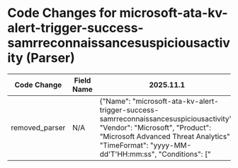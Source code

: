 # Code Changes for microsoft-ata-kv-alert-trigger-success-samrreconnaissancesuspiciousactivity (Parser)

| Code Change | Field Name | 2025.11.1 | 2025.12.1 |
|-------------|------------|-----------|------------|
| removed_parser | N/A | {"Name": "microsoft-ata-kv-alert-trigger-success-samrreconnaissancesuspiciousactivity", "Vendor": "Microsoft", "Product": "Microsoft Advanced Threat Analytics", "TimeFormat": "yyyy-MM-dd'T'HH:mm:ss", "Conditions": ["|Microsoft|ATA|", "|SamrReconnaissanceSuspiciousActivity|"], "Fields": ["CEF:([^\|]*\|){4}({alert_type}[^\|]+)\|({alert_name}[^\|]+)\|({alert_severity}[^\|]+)\|", "\WexternalId=({alert_id}\d+)", "\Wstart=({time}\d\d\d\d-\d\d-\d\dT\d\d:\d\d:\d\d)", "\Wapp=({service_name}.+?)\s+(\w+=|$)", "\Wmsg=({additional_info}.+?)\s+(\w+=|$)", "\Wmsg=[^=]+? against (?:({dest_ip}\d{1,3}\.\d{1,3}\.\d{1,3}\.\d{1,3})|({dest_host}[\w.\-]+\w)) from (?:({src_ip}\d{1,3}\.\d{1,3}\.\d{1,3}\.\d{1,3})|({src_host}[\w.\-]+\w))", "\Wmsg=[^=]+? in ({domain}[^\s]+)", "\Wmsg=[^=]+? by (?:(({last_name}[\w\']+), ({first_name}\w+))|({user}[\w\.\-\!\#\^\~]{1,40}\$?))", "\Wsuser=(?:(({last_name}[\w\']+), ({first_name}\w+))|({user}[\w\.\-\!\#\^\~]{1,40}\$?))\s+(\w+=|$)", "\Wshost=(?:({src_ip}\d{1,3}\.\d{1,3}\.\d{1,3}\.\d{1,3})|({src_host}[\w.\-]+))\s+(\w+=|$)"], "ParserVersion": "v1.0.0"} | N/A |